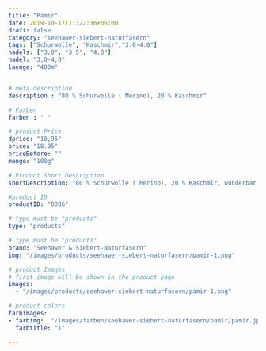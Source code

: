 ```yaml
---
title: "Pamir"
date: 2019-10-17T11:22:16+06:00
draft: false
category: "seehawer-siebert-naturfasern"
tags: ["Schurwolle", "Kaschmir","3.0-4.0"]
nadels: ["3,0", "3,5", "4,0"]
nadel: "3,0-4,0" 
laenge: "400m"	


# meta description
description : "80 % Schurwolle ( Merino), 20 % Kaschmir"

# Farben
farben : " "

# product Price
dprice: "18,95"
price: "18.95"
priceBefore: ""
menge: "100g"

# Product Short Description
shortDescription: "80 % Schurwolle ( Merino), 20 % Kaschmir, wunderbar weiches Garn für Babiesachen, Winteraccessoires"

#product ID
productID: "8006"

# type must be "products"
type: "products"

# type must be "products"
brand: "Seehawer & Siebert-Naturfasern"
img: "/images/products/seehawer-siebert-naturfasern/pamir-1.png"  

# product Images
# first image will be shown in the product page
images:
  - "/images/products/seehawer-siebert-naturfasern/pamir-1.png" 

# product colors
farbimages:
- farbimg:  "/images/farben/seehawer-siebert-naturfasern/pamir/pamir.jpg"	
  farbtitle: "1"

---
```



